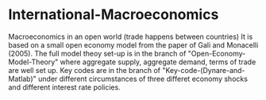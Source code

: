 # International-Macroeconomics
Macroeconomics in an open world (trade happens between countries)
It is based on a small open economy model from the paper of Gali and Monacelli (2005). The full model theoy set-up is in the branch  of "Open-Economy-Model-Theory" where aggregate supply, aggregate demand, terms of trade are well set up.
Key codes are in the branch of "Key-code-(Dynare-and-Matlab)" under different circumstances of three differet economy shocks and different interest rate policies.
